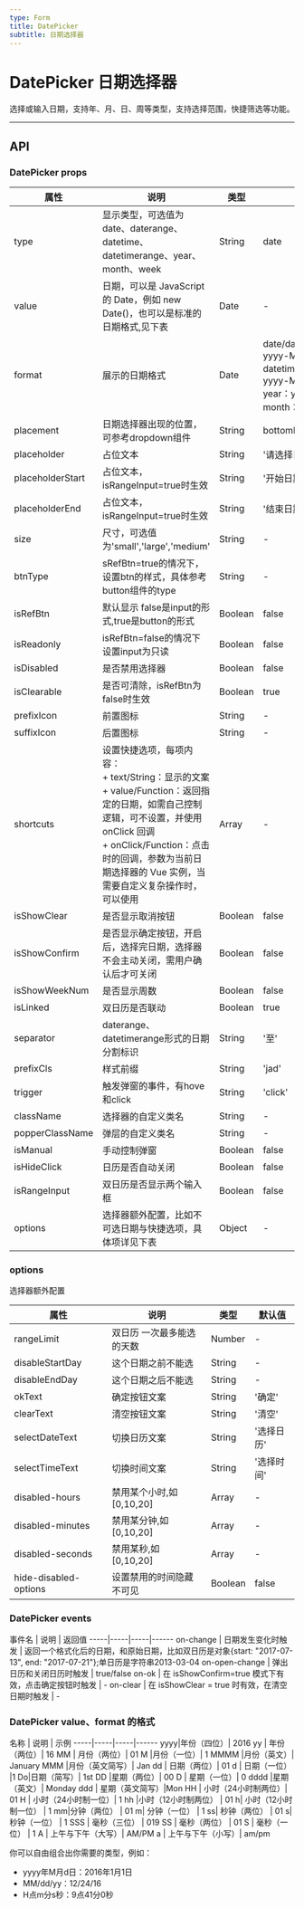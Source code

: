 ```yaml
---
type: Form
title: DatePicker
subtitle: 日期选择器
---
```



# DatePicker 日期选择器

选择或输入日期，支持年、月、日、周等类型，支持选择范围，快捷筛选等功能。

---

## API

### DatePicker props
属性 | 说明 | 类型 | 默认值
-----|-----|-----|------
type | 显示类型，可选值为 date、daterange、datetime、datetimerange、year、month、week | String | date
value | 日期，可以是 JavaScript 的 Date，例如 new Date()，也可以是标准的日期格式,见下表 | Date | -
format | 展示的日期格式 | Date  | date/daterange： <br>  yyyy-MM-dd<br> datetime/datetimerange：<br> yyyy-MM-dd HH:mm:ss<br>year：yyyy<br> month：yyyy-MM
placement | 日期选择器出现的位置，可参考dropdown组件 | String |bottomLeft
placeholder | 占位文本 | String | '请选择日期'
placeholderStart| 占位文本，isRangeInput=true时生效 | String | '开始日期'
placeholderEnd| 占位文本，isRangeInput=true时生效 | String | '结束日期'
size | 尺寸，可选值为'small','large','medium' | String |  -
btnType | sRefBtn=true的情况下，设置btn的样式，具体参考button组件的type| String |  -
isRefBtn | 默认显示  false是input的形式,true是button的形式 | Boolean | false
isReadonly | isRefBtn=false的情况下 设置input为只读 | Boolean | false
isDisabled | 是否禁用选择器 | Boolean | false
isClearable  | 是否可清除，isRefBtn为false时生效 | Boolean | true
prefixIcon | 前置图标 | String | - 
suffixIcon | 后置图标 | String | - 
shortcuts  | 设置快捷选项，每项内容：<br>+ text/String：显示的文案<br>+ value/Function：返回指定的日期，如需自己控制逻辑，可不设置，并使用 onClick 回调<br>+ onClick/Function：点击时的回调，参数为当前日期选择器的 Vue 实例，当需要自定义复杂操作时，可以使用 | Array |  -
isShowClear | 是否显示取消按钮 | Boolean | false
isShowConfirm | 是否显示确定按钮，开启后，选择完日期，选择器不会主动关闭，需用户确认后才可关闭  | Boolean | false
isShowWeekNum | 是否显示周数  | Boolean | false
isLinked | 双日历是否联动  | Boolean | true
separator | daterange、datetimerange形式的日期分割标识  | String | '至'
prefixCls | 样式前缀| String | 'jad' 
trigger| 触发弹窗的事件，有hove和click | String | 'click'
className | 选择器的自定义类名 | String |- 
popperClassName | 弹层的自定义类名 | String |- 
isManual |手动控制弹窗  | Boolean | false
isHideClick |日历是否自动关闭  | Boolean | false
isRangeInput| 双日历是否显示两个输入框  | Boolean | false
options | 选择器额外配置，比如不可选日期与快捷选项，具体项详见下表  | Object | -

### options
选择器额外配置

属性 | 说明 | 类型 | 默认值
-----|-----|-----|------
rangeLimit  | 双日历  一次最多能选的天数  | Number  |  -
disableStartDay  | 这个日期之前不能选  | String  |  -
disableEndDay  | 这个日期之后不能选  | String  |  -
okText | 确定按钮文案  | String  |  '确定'
clearText | 清空按钮文案  | String  |  '清空'
selectDateText | 切换日历文案  | String  |  '选择日历'
selectTimeText | 切换时间文案  | String  |  '选择时间'
disabled-hours | 禁用某个小时,如 [0,10,20] | Array | -
disabled-minutes| 禁用某分钟,如 [0,10,20] | Array | -
disabled-seconds | 禁用某秒,如 [0,10,20] | Array | -
hide-disabled-options|设置禁用的时间隐藏不可见| Boolean | false


### DatePicker events 
事件名  | 说明  | 返回值
-----|-----|-----|------
on-change  | 日期发生变化时触发  | 返回一个格式化后的日期，和原始日期，比如双日历是对象{start: "2017-07-13", end: "2017-07-21"};单日历是字符串2013-03-04
on-open-change  | 弹出日历和关闭日历时触发   |  true/false
on-ok  | 在 isShowConfirm=true 模式下有效，点击确定按钮时触发  |   -
on-clear   | 在 isShowClear = true 时有效，在清空日期时触发  | -

### DatePicker value、format  的格式

名称 | 说明 | 示例
-----|-----|-----|------
yyyy|年份（四位）| 2016
yy | 年份（两位）| 16
MM | 月份（两位）| 01
M |月份（一位）| 1
MMMM |月份（英文）| January
MMM |月份（英文简写）| Jan
dd | 日期（两位）| 01
d | 日期（一位） |1
Do|日期（简写）|  1st
DD |星期（两位）|  00
D | 星期（一位）|  0
dddd |星期（英文）|  Monday
ddd | 星期（英文简写）|Mon
HH | 小时（24小时制两位）| 01
H | 小时（24小时制一位）| 1
hh |小时（12小时制两位） | 01
h| 小时（12小时制一位） | 1
mm|分钟（两位）   | 01
m| 分钟（一位）   | 1
ss| 秒钟（两位）   | 01
s| 秒钟（一位）   | 1
SSS | 毫秒（三位）   | 019
SS | 毫秒（两位）  | 01
S | 毫秒（一位）  | 1
A | 上午与下午（大写）| AM/PM
a | 上午与下午（小写）| am/pm

你可以自由组合出你需要的类型，例如：
+ yyyy年M月d日：2016年1月1日
+ MM/dd/yy：12/24/16
+ H点m分s秒：9点41分0秒